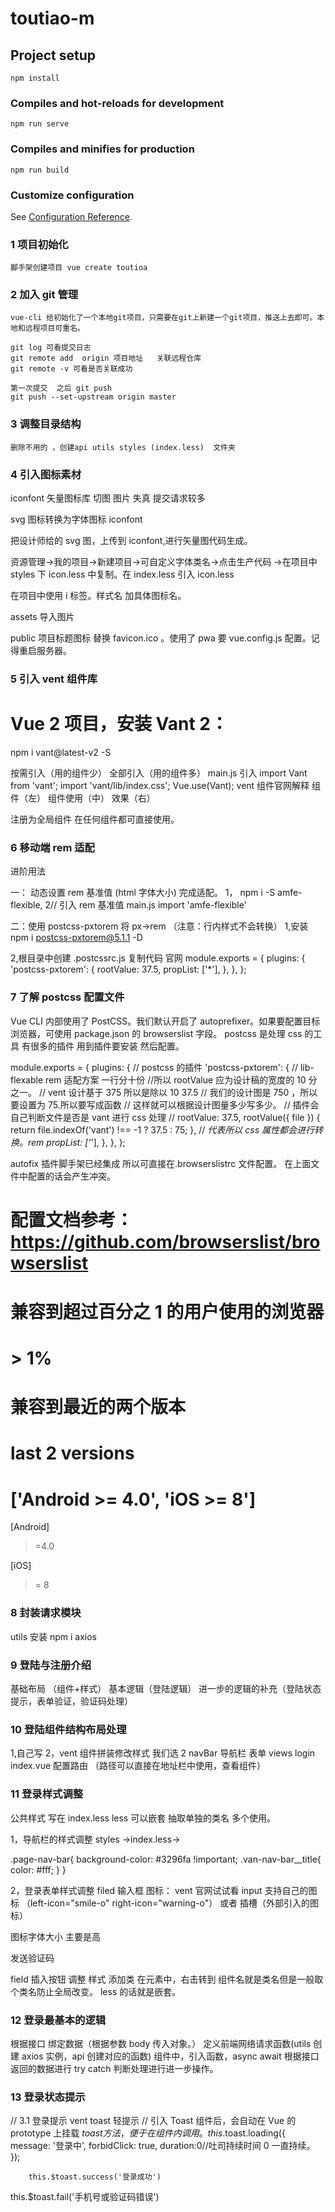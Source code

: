 # toutiao-m

## Project setup

```
npm install
```

### Compiles and hot-reloads for development

```
npm run serve
```

### Compiles and minifies for production

```
npm run build
```

### Customize configuration

See [Configuration Reference](https://cli.vuejs.org/config/).

### 1 项目初始化

```
脚手架创建项目 vue create toutioa

```

### 2 加入 git 管理

```
vue-cli 给初始化了一个本地git项目，只需要在git上新建一个git项目，推送上去即可。本地和远程项目可重名。

git log 可看提交日志
git remote add  origin 项目地址   关联远程仓库
git remote -v 可看是否关联成功

第一次提交  之后 git push
git push --set-upstream origin master
```

### 3 调整目录结构

```
删除不用的 ，创建api utils styles (index.less)  文件夹

```

### 4 引入图标素材

iconfont 矢量图标库
切图 图片 失真 提交请求较多

svg 图标转换为字体图标 iconfont

把设计师给的 svg 图，上传到 iconfont,进行矢量图代码生成。

资源管理->我的项目->新建项目->可自定义字体类名->点击生产代码
->在项目中 styles 下 icon.less 中复制。在 index.less 引入 icon.less

在项目中使用 i 标签。样式名 加具体图标名。

assets 导入图片

public 项目标题图标 替换 favicon.ico 。使用了 pwa 要 vue.config.js 配置。记得重启服务器。

### 5 引入 vent 组件库

# Vue 2 项目，安装 Vant 2：

npm i vant@latest-v2 -S

按需引入（用的组件少）
全部引入（用的组件多）
main.js 引入
import Vant from 'vant';
import 'vant/lib/index.css';
Vue.use(Vant);
vent 组件官网解释 组件（左） 组件使用（中） 效果（右）

注册为全局组件 在任何组件都可直接使用。

### 6 移动端 rem 适配

进阶用法

一： 动态设置 rem 基准值 (html 字体大小) 完成适配。
1， npm i -S amfe-flexible,
2// 引入 rem 基准值 main.js
import 'amfe-flexible'

二：使用 postcss-pxtorem 将 px->rem （注意：行内样式不会转换）
1,安装
npm i postcss-pxtorem@5.1.1 -D

2,根目录中创建 .postcssrc.js
复制代码 官网
module.exports = {
plugins: {
'postcss-pxtorem': {
rootValue: 37.5,
propList: ['*'],
},
},
};

### 7 了解 postcss 配置文件

Vue CLI 内部使用了 PostCSS。我们默认开启了 autoprefixer。如果要配置目标浏览器，可使用 package.json 的 browserslist 字段。
postcss 是处理 css 的工具
有很多的插件 用到插件要安装 然后配置。

module.exports = {
plugins: {
// postcss 的插件
'postcss-pxtorem': {
// lib-flexable rem 适配方案 一行分十份
//所以 rootValue 应为设计稿的宽度的 10 分之一。
// vent 设计基于 375 所以是除以 10 37.5
// 我们的设计图是 750 ，所以要设置为 75.所以要写成函数
// 这样就可以根据设计图量多少写多少。
// 插件会自己判断文件是否是 vant 进行 css 处理
// rootValue: 37.5,
rootValue({ file }) {
return file.indexOf('vant') !== -1 ? 37.5 : 75;
},
// _代表所以 css 属性都会进行转换。rem
propList: ['_'],
},
},
};

autofix 插件脚手架已经集成 所以可直接在.browserslistrc 文件配置。 在上面文件中配置的话会产生冲突。

# 配置文档参考：https://github.com/browserslist/browserslist

# 兼容到超过百分之 1 的用户使用的浏览器

# > 1%

# 兼容到最近的两个版本

# last 2 versions

# ['Android >= 4.0', 'iOS >= 8']

[Android]

> =4.0

[iOS]

> = 8

### 8 封装请求模块

utils
安装
npm i axios

### 9 登陆与注册介绍

基础布局 （组件+样式）
基本逻辑（登陆逻辑）
进一步的逻辑的补充（登陆状态提示，表单验证，验证码处理）

### 10 登陆组件结构布局处理

1,自己写
2，vent 组件拼装修改样式
我们选 2
navBar 导航栏
表单
views login index.vue 配置路由 （路径可以直接在地址栏中使用，查看组件）

### 11 登录样式调整

公共样式 写在 index.less less 可以嵌套 抽取单独的类名 多个使用。

1，导航栏的样式调整
styles ->index.less->

.page-nav-bar{
background-color: #3296fa !important;
.van-nav-bar\_\_title{
color: #fff;
}
}

2，登录表单样式调整
filed 输入框
图标： vent 官网试试看
input 支持自己的图标 （left-icon="smile-o" right-icon="warning-o"）
或者 插槽（外部引入的图标）

图标字体大小 主要是高
<van-field    name="" type="password" placeholder="请输入验证码" >
<i slot="left-icon" class="toutiao toutiao-yanzhengma"></i>
</van-field>

发送验证码

field 插入按钮
调整 样式 添加类
在元素中，右击转到 组件名就是类名但是一般取个类名防止全局改变。
less 的话就是嵌套。

### 12 登录最基本的逻辑

根据接口 绑定数据（根据参数 body 传入对象。）
定义前端网络请求函数(utils 创建 axios 实例，api 创建对应的函数)
组件中，引入函数，async await 根据接口返回的数据进行 try catch 判断处理进行进一步操作。

### 13 登录状态提示

// 3.1 登录提示 vent toast 轻提示
// 引入 Toast 组件后，会自动在 Vue 的 prototype 上挂载 $toast 方法，便于在组件内调用。
        this.$toast.loading({
message: '登录中',
forbidClick: true,
duration:0//吐司持续时间 0 一直持续。
});

        this.$toast.success('登录成功')

this.$toast.fail('手机号或验证码错误')
